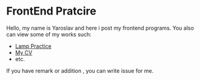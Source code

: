 # FrontEnd Pratcire

 Hello, my name is Yaroslav and here i post my frontend programs.
 You also can view some of my works such:
 * [Lamp Practice](https://buga1chuky.github.io/FrontEndPractice/LampPractice/)
 * [My CV](https://buga1chuky.github.io/FrontEndPractice/MyCV/)
 * etc.

If you have remark or addition , you can write issue for me.
